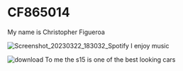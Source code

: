 # CF865014

My name is Christopher Figueroa

![Screenshot_20230322_183032_Spotify](https://user-images.githubusercontent.com/128741187/227321150-edf87374-1c2e-422c-8081-6a939a2454c4.jpg)
I enjoy music

![download](https://user-images.githubusercontent.com/128741187/228029701-be674eda-624c-43a6-bbe0-71906317f523.jpg)
To me the s15 is one of the best looking cars
